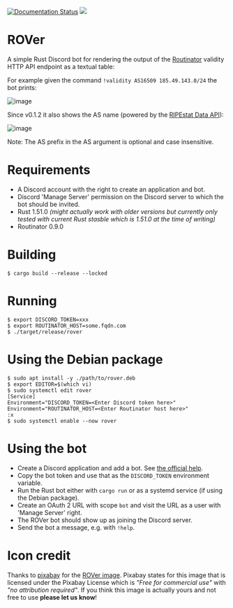 [![Documentation Status](https://readthedocs.org/projects/rpki/badge/?version=latest)](https://rpki.readthedocs.io/en/latest/?badge=latest)
[![](https://img.shields.io/discord/818584154278199396?label=rpki%20on%20discord&logo=discord)](https://discord.gg/8dvKB5Ykhy)

# ROVer

A simple Rust Discord bot for rendering the output of the [Routinator](https://nlnetlabs.nl/projects/rpki/routinator/) validity HTTP API endpoint as a textual table:

For example given the command `!validity AS16509 185.49.143.0/24` the bot prints:

![image](https://user-images.githubusercontent.com/3304436/114357357-f0e3c200-9b71-11eb-98c0-822eeb22a99e.png)

Since v0.1.2 it also shows the AS name (powered by the [RIPEstat Data API](https://stat.ripe.net/docs/data_api)):

![image](https://user-images.githubusercontent.com/3304436/114722410-128fa580-9d3a-11eb-9f35-eeba4eeace00.png)

Note: The AS prefix in the AS argument is optional and case insensitive.

# Requirements

- A Discord account with the right to create an application and bot.
- Discord 'Manage Server' permission on the Discord server to which the bot should be invited.
- Rust 1.51.0 _(might actually work with older versions but currently only tested with current Rust stasble which is 1.51.0 at the time of writing)_
- Routinator 0.9.0

# Building

```
$ cargo build --release --locked
```

# Running

```
$ export DISCORD_TOKEN=xxx
$ export ROUTINATOR_HOST=some.fqdn.com
$ ./target/release/rover
```

# Using the Debian package

```
$ sudo apt install -y ./path/to/rover.deb
$ export EDITOR=$(which vi)
$ sudo systemctl edit rover
[Service]
Environment="DISCORD_TOKEN=<Enter Discord token here>"
Environment="ROUTINATOR_HOST=<Enter Routinator host here>"
:x
$ sudo systemctl enable --now rover
```

# Using the bot

- Create a Discord application and add a bot. See [the official help](https://discord.com/developers/docs/topics/oauth2#bots).
- Copy the bot token and use that as the `DISCORD_TOKEN` environment variable.
- Run the Rust bot either with `cargo run` or as a systemd service (if using the Debian package).
- Create an OAuth 2 URL with scope `bot` and visit the URL as a user with 'Manage Server' right.
- The ROVer bot should show up as joining the Discord server.
- Send the bot a message, e.g. with `!help`.

# Icon credit

Thanks to [pixabay](https://pixabay.com/) for the [ROVer image](https://pixabay.com/illustrations/dog-male-animal-comic-hybrid-pet-4524609/). Pixabay states for this image that is licensed under the Pixabay License which is _"Free for commercial use"_ with _"no attribution required"_. If you think this image is actually yours and not free to use **please let us know**!

